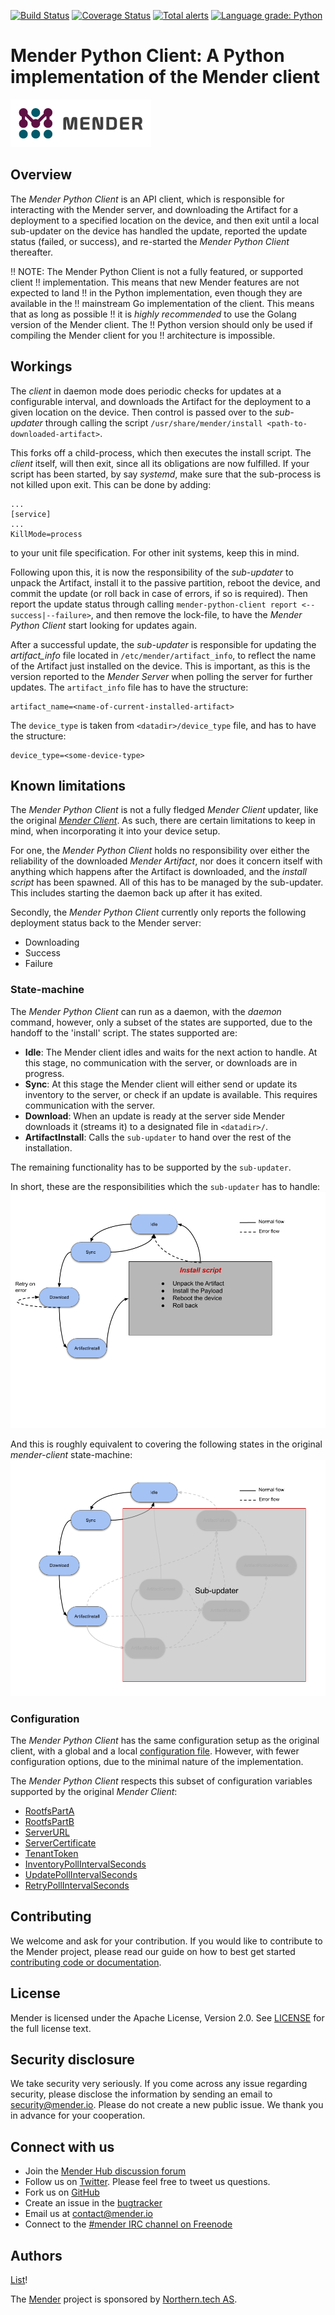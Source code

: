 [![Build Status](https://gitlab.com/Northern.tech/Mender/mender-python-client/badges/master/pipeline.svg)](https://gitlab.com/Northern.tech/Mender/mender-python-client/pipelines)
[![Coverage Status](https://coveralls.io/repos/github/mendersoftware/mender-python-client/badge.svg?branch=master)](https://coveralls.io/github/mendersoftware/mender-python-client?branch=master)
[![Total alerts](https://img.shields.io/lgtm/alerts/g/mendersoftware/mender-python-client.svg?logo=lgtm&logoWidth=18)](https://lgtm.com/projects/g/mendersoftware/mender-python-client/alerts/)
[![Language grade: Python](https://img.shields.io/lgtm/grade/python/g/mendersoftware/mender-python-client.svg?logo=lgtm&logoWidth=18)](https://lgtm.com/projects/g/mendersoftware/mender-python-client/context:python)

Mender Python Client: A Python implementation of the Mender client
==============================================

![Mender logo](mender_logo.png)

## Overview

The _Mender Python Client_ is an API client, which is responsible for
interacting with the Mender server, and downloading the Artifact for a
deployment to a specified location on the device, and then exit until a local
sub-updater on the device has handled the update, reported the update status
(failed, or success), and re-started the _Mender Python Client_ thereafter.

!! NOTE: The Mender Python Client is not a fully featured, or supported client
!! implementation. This means that new Mender features are not expected to land
!! in the Python implementation, even though they are available in the
!! mainstream Go implementation of the client. This means that as long as possible
!! it is _highly recommended_ to use the Golang version of the Mender client. The
!! Python version should only be used if compiling the Mender client for you
!! architecture is impossible.


## Workings

The _client_ in daemon mode does periodic checks for updates at a configurable
interval, and downloads the Artifact for the deployment to a given location on
the device. Then control is passed over to the _sub-updater_ through calling the
script `/usr/share/mender/install <path-to-downloaded-artifact>`.

This forks off a child-process, which then executes the install script. The
_client_ itself, will then exit, since all its obligations are now fulfilled.
If your script has been started, by say _systemd_, make sure that the
sub-process is not killed upon exit. This can be done by adding:

```
...
[service]
...
KillMode=process
```

to your unit file specification. For other init systems, keep this in mind.

Following upon this, it is now the responsibility of the _sub-updater_ to unpack
the Artifact, install it to the passive partition, reboot the device, and commit
the update (or roll back in case of errors, if so is required). Then report the
update status through calling `mender-python-client report
<--success|--failure>`, and then remove the lock-file, to have the _Mender
Python Client_ start looking for updates again.

After a successful update, the _sub-updater_ is responsible for updating the
_artifact_info_ file located in `/etc/mender/artifact_info`, to reflect the name
of the Artifact just installed on the device. This is important, as this is the
version reported to the _Mender Server_ when polling the server for further
updates. The `artifact_info` file has to have the structure:

```
artifact_name=<name-of-current-installed-artifact>
```

The `device_type` is taken from `<datadir>/device_type` file, and has to have the structure:

```
device_type=<some-device-type>
```

## Known limitations

The _Mender Python Client_ is not a fully fledged _Mender Client_ updater, like
the original [_Mender Client_](https://github.com/mendersoftware/mender). As
such, there are certain limitations to keep in mind, when incorporating it into
your device setup.

For one, the _Mender Python Client_ holds no responsibility over either the
reliability of the downloaded _Mender Artifact_, nor does it concern itself with
anything which happens after the Artifact is downloaded, and the _install
script_ has been spawned. All of this has to be managed by the sub-updater. This
includes starting the daemon back up after it has exited.

Secondly, the _Mender Python Client_ currently only reports the following deployment
status back to the Mender server:

* Downloading
* Success
* Failure

### State-machine

The _Mender Python Client_ can run as a daemon, with the _daemon_ command,
however, only a subset of the states are supported, due to the handoff to the
'install' script. The states supported are:

* **Idle**: The Mender client idles and waits for the next action to handle. At this stage, no communication with the server, or downloads are in progress.
* **Sync**: At this stage the Mender client will either send or update its inventory to the server, or check if an update is available. This requires communication with the server.
* **Download**: When an update is ready at the server side Mender downloads it (streams it) to a designated file in `<datadir>/`.
* **ArtifactInstall**: Calls the `sub-updater` to hand over the rest of the installation.

The remaining functionality has to be supported by the `sub-updater`.

In short, these are the responsibilities which the `sub-updater` has to handle:
![State-machine](docs/mender-state-machine.png)

And this is roughly equivalent to covering the following states in the original
_mender-client_ state-machine:
![State-machine](docs/mender-python-client-state-machine.png)


### Configuration

The _Mender Python Client_ has the same configuration setup as the original
client, with a global and a local [configuration
file](https://docs.mender.io/client-installation/configuration-file). However,
with fewer configuration options, due to the minimal nature of the
implementation.

The _Mender Python Client_ respects this subset of configuration variables
supported by the original _Mender Client_:

* [RootfsPartA](https://docs.mender.io/client-installation/configuration-file/configuration-options#rootfsparta)
* [RootfsPartB](https://docs.mender.io/client-installation/configuration-file/configuration-options#rootfspartb)
* [ServerURL](https://docs.mender.io/client-installation/configuration-file/configuration-options#serverurl)
* [ServerCertificate](https://docs.mender.io/client-installation/configuration-file/configuration-options#servercertificate)
* [TenantToken](https://docs.mender.io/client-installation/configuration-file/configuration-options#tenanttoken)
* [InventoryPollIntervalSeconds](https://docs.mender.io/client-installation/configuration-file/configuration-options#inventorypollintervalseconds)
* [UpdatePollIntervalSeconds](https://docs.mender.io/client-installation/configuration-file/configuration-options#updatepollintervalseconds)
* [RetryPollIntervalSeconds](https://docs.mender.io/client-installation/configuration-file/configuration-options#retrypollintervalseconds)


## Contributing

We welcome and ask for your contribution. If you would like to contribute to the
Mender project, please read our guide on how to best get started [contributing
code or
documentation](https://github.com/mendersoftware/mender/blob/master/CONTRIBUTING.md).

## License

Mender is licensed under the Apache License, Version 2.0. See
[LICENSE](https://github.com/mendersoftware/mender-python-client/blob/master/LICENSE) for
the full license text.

## Security disclosure

We take security very seriously. If you come across any issue regarding
security, please disclose the information by sending an email to
[security@mender.io](security@mender.io). Please do not create a new public
issue. We thank you in advance for your cooperation.

## Connect with us

* Join the [Mender Hub discussion forum](https://hub.mender.io)
* Follow us on [Twitter](https://twitter.com/mender_io). Please
  feel free to tweet us questions.
* Fork us on [GitHub](https://github.com/mendersoftware)
* Create an issue in the [bugtracker](https://tracker.mender.io/projects/MEN)
* Email us at [contact@mender.io](mailto:contact@mender.io)
* Connect to the [#mender IRC channel on Freenode](http://webchat.freenode.net/?channels=mender)


## Authors

[List](https://github.com/mendersoftware/mender-python-client/graphs/contributors)!

The [Mender](https://mender.io) project is sponsored by [Northern.tech
AS](https://northern.tech).
